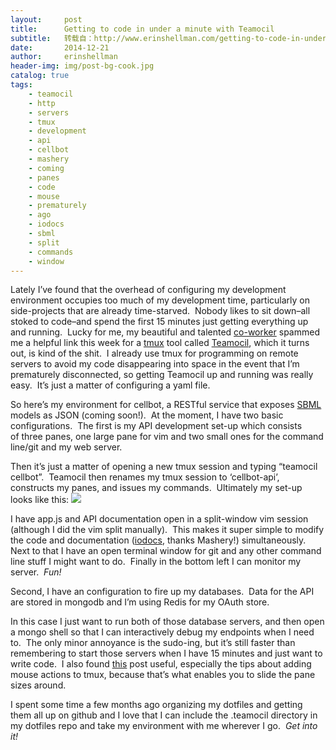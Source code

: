 ```yaml
---
layout:     post
title:      Getting to code in under a minute with Teamocil
subtitle:   转载自：http://www.erinshellman.com/getting-to-code-in-under-a-minute-with-teamocil/
date:       2014-12-21
author:     erinshellman
header-img: img/post-bg-cook.jpg
catalog: true
tags:
    - teamocil
    - http
    - servers
    - tmux
    - development
    - api
    - cellbot
    - mashery
    - coming
    - panes
    - code
    - mouse
    - prematurely
    - ago
    - iodocs
    - sbml
    - split
    - commands
    - window
---
```


Lately I’ve found that the overhead of configuring my development environment occupies too much of my development time, particularly on side-projects that are already time-starved.  Nobody likes to sit down–all stoked to code–and spend the first 15 minutes just getting everything up and running.  Lucky for me, my beautiful and talented [co-worker](http://vallandingham.me/) spammed me a helpful link this week for a [tmux](http://robots.thoughtbot.com/a-tmux-crash-course) tool called [Teamocil](https://github.com/remiprev/teamocil), which it turns out, is kind of the shit.  I already use tmux for programming on remote servers to avoid my code disappearing into space in the event that I’m prematurely disconnected, so getting Teamocil up and running was really easy.  It’s just a matter of configuring a yaml file.

So here’s my environment for cellbot, a RESTful service that exposes [SBML](http://sbml.org/Main_Page) models as JSON (coming soon!).  At the moment, I have two basic configurations.  The first is my API development set-up which consists of three panes, one large pane for vim and two small ones for the command line/git and my web server.

Then it’s just a matter of opening a new tmux session and typing “teamocil cellbot”.  Teamocil then renames my tmux session to ‘cellbot-api’, constructs my panes, and issues my commands.  Ultimately my set-up looks like this:
![](http://www.erinshellman.com/blog/wp-content/uploads/2014/12/cellbot-env.png)


I have app.js and API documentation open in a split-window vim session (although I did the vim split manually).  This makes it super simple to modify the code and documentation ([iodocs](https://github.com/mashery/iodocs), thanks Mashery!) simultaneously. Next to that I have an open terminal window for git and any other command line stuff I might want to do.  Finally in the bottom left I can monitor my server.  *Fun!*

Second, I have an configuration to fire up my databases.  Data for the API are stored in mongodb and I’m using Redis for my OAuth store.

In this case I just want to run both of those database servers, and then open a mongo shell so that I can interactively debug my endpoints when I need to.  The only minor annoyance is the sudo-ing, but it’s still faster than remembering to start those servers when I have 15 minutes and just want to write code.  I also found [this](http://blog.shameerc.com/2014/05/better-productivity-with-tmux-and-teamocil) post useful, especially the tips about adding mouse actions to tmux, because that’s what enables you to slide the pane sizes around.

I spent some time a few months ago organizing my dotfiles and getting them all up on github and I love that I can include the .teamocil directory in my dotfiles repo and take my environment with me wherever I go.  *Get into it!*
